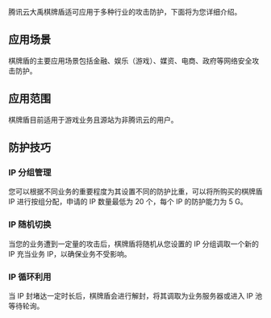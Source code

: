 腾讯云大禹棋牌盾适可应用于多种行业的攻击防护，下面将为您详细介绍。
## 应用场景
棋牌盾的主要应用场景包括金融、娱乐（游戏）、媒资、电商、政府等网络安全攻击防护。
## 应用范围
棋牌盾目前适用于游戏业务且源站为非腾讯云的用户。
## 防护技巧
### IP 分组管理
您可以根据不同业务的重要程度为其设置不同的防护比重，可以将所购买的棋牌盾 IP 进行按组分配，申请的 IP 数量最低为 20 个，每个 IP 的防护能力为 5 G。
### IP 随机切换
当您的业务遭到一定量的攻击后，棋牌盾将随机从您设置的 IP 分组调取一个新的 IP 充当业务 IP，以确保业务不受影响。
### IP 循环利用
当 IP 封堵达一定时长后，棋牌盾会进行解封，将其调取为业务服务器或进入 IP 池等待轮询。
